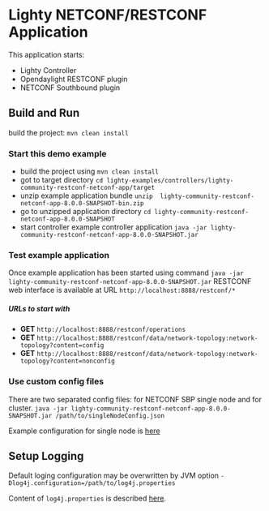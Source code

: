 Lighty NETCONF/RESTCONF Application
==========================

This application starts:
* Lighty Controller
* Opendaylight RESTCONF plugin
* NETCONF Southbound plugin

Build and Run
-------------
build the project: ```mvn clean install```

### Start this demo example
* build the project using ```mvn clean install```
* got to target directory ```cd lighty-examples/controllers/lighty-community-restconf-netconf-app/target``` 
* unzip example application bundle ```unzip  lighty-community-restconf-netconf-app-8.0.0-SNAPSHOT-bin.zip```
* go to unzipped application directory ```cd lighty-community-restconf-netconf-app-8.0.0-SNAPSHOT```
* start controller example controller application ```java -jar lighty-community-restconf-netconf-app-8.0.0-SNAPSHOT.jar``` 

### Test example application
Once example application has been started using command ```java -jar lighty-community-restconf-netconf-app-8.0.0-SNAPSHOT.jar``` 
RESTCONF web interface is available at URL ```http://localhost:8888/restconf/*```

##### URLs to start with
* __GET__ ```http://localhost:8888/restconf/operations```
* __GET__ ```http://localhost:8888/restconf/data/network-topology:network-topology?content=config```
* __GET__ ```http://localhost:8888/restconf/data/network-topology:network-topology?content=nonconfig```

### Use custom config files
There are two separated config files: for NETCONF SBP single node and for cluster.
`java -jar lighty-community-restconf-netconf-app-8.0.0-SNAPSHOT.jar /path/to/singleNodeConfig.json`

Example configuration for single node is [here](src/main/assembly/resources/sampleConfigSingleNode.json)

Setup Logging
-------------
Default loging configuration may be overwritten by JVM option
```-Dlog4j.configuration=/path/to/log4j.properties```

Content of ```log4j.properties``` is described [here](https://logging.apache.org/log4j/2.x/manual/configuration.html).
